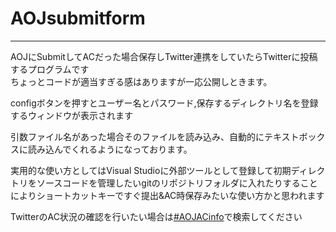# AOJsubmitform
----
AOJにSubmitしてACだった場合保存しTwitter連携をしていたらTwitterに投稿するプログラムです<br>
ちょっとコードが適当すぎる感はありますが一応公開しときます。<br>

configボタンを押すとユーザー名とパスワード,保存するディレクトリ名を登録するウィンドウが表示されます<br>

引数ファイル名があった場合そのファイルを読み込み、自動的にテキストボックスに読み込んでくれるようになっております。<br>

実用的な使い方としてはVisual Studioに外部ツールとして登録して初期ディレクトリをソースコードを管理したいgitのリポジトリフォルダに入れたりすることによりショートカットキーですぐ提出&AC時保存みたいな使い方かと思われます

TwitterのAC状況の確認を行いたい場合は[#AOJACinfo](https://twitter.com/search?f=realtime&q=%23AOJACinfo&src=typd)で検索してください
